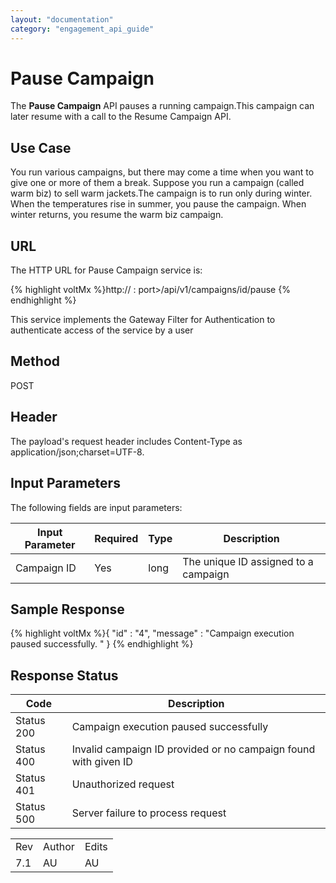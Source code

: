 ```yaml
---
layout: "documentation"
category: "engagement_api_guide"
---
```

                            


Pause Campaign
==============

The **Pause Campaign** API pauses a running campaign.This campaign can later resume with a call to the Resume Campaign API.

Use Case
--------

You run various campaigns, but there may come a time when you want to give one or more of them a break. Suppose you run a campaign (called warm biz) to sell warm jackets.The campaign is to run only during winter. When the temperatures rise in summer, you pause the campaign. When winter returns, you resume the warm biz campaign.

URL
---

The HTTP URL for Pause Campaign service is:

{% highlight voltMx %}http://<host> : port>/api/v1/campaigns/id/pause
{% endhighlight %}

This service implements the Gateway Filter for Authentication to authenticate access of the service by a user

Method
------

POST

Header
------

The payload's request header includes Content-Type as application/json;charset=UTF-8.

Input Parameters
----------------

The following fields are input parameters:

  
| Input Parameter | Required | Type | Description |
| --- | --- | --- | --- |
| Campaign ID | Yes | long | The unique ID assigned to a campaign |

Sample Response
---------------

{% highlight voltMx %}{
  "id" : "4",
  "message" : "Campaign execution paused successfully. "
}
{% endhighlight %}

Response Status
---------------

  
| Code | Description |
| --- | --- |
| Status 200 | Campaign execution paused successfully |
| Status 400 | Invalid campaign ID provided or no campaign found with given ID |
| Status 401 | Unauthorized request |
| Status 500 | Server failure to process request |

<table class="TableStyle-RevisionTable" cellspacing="0" style="margin-left: 0;margin-right: auto;mc-table-style: url('../Resources/TableStyles/RevisionTable.css');" data-mc-conditions="Default.HTML"><colgroup><col class="TableStyle-RevisionTable-Column-Column1"> <col class="TableStyle-RevisionTable-Column-Column1"> <col class="TableStyle-RevisionTable-Column-Column1"></colgroup><tbody><tr class="TableStyle-RevisionTable-Body-Body1"><td class="TableStyle-RevisionTable-BodyE-Column1-Body1">Rev</td><td class="TableStyle-RevisionTable-BodyE-Column1-Body1">Author</td><td class="TableStyle-RevisionTable-BodyD-Column1-Body1">Edits</td></tr><tr class="TableStyle-RevisionTable-Body-Body1"><td class="TableStyle-RevisionTable-BodyB-Column1-Body1">7.1</td><td class="TableStyle-RevisionTable-BodyB-Column1-Body1">AU</td><td class="TableStyle-RevisionTable-BodyA-Column1-Body1">AU</td></tr></tbody></table>
